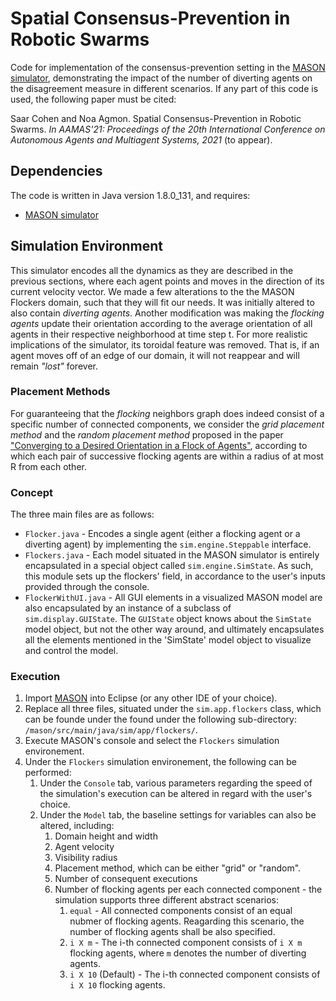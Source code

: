 # Spatial Consensus-Prevention in Robotic Swarms
Code for implementation of the consensus-prevention setting in the <a href="https://cs.gmu.edu/~eclab/projects/mason/">MASON simulator</a>, demonstrating the impact of the number of diverting agents on the disagreement measure in different scenarios. If any part of this code is used, the following paper must be cited: 

Saar Cohen and Noa Agmon. Spatial Consensus-Prevention in Robotic Swarms. <em>In AAMAS'21: Proceedings of the 20th International Conference on Autonomous Agents and Multiagent Systems, 2021</em> (to appear).

## Dependencies
The code is written in Java version 1.8.0_131, and requires:
- [MASON simulator](https://cs.gmu.edu/~eclab/projects/mason/)

## Simulation Environment
This simulator encodes all the dynamics as they are described in the previous sections, where each agent points and moves in the direction of its current velocity vector. We made a few alterations to the the MASON Flockers domain, such that they will fit our needs. It was initially altered to also contain <em>diverting agents</em>. Another modification was making the <em>flocking agents</em> update their orientation according to the average orientation of all agents in their respective neighborhood at time step t. For more realistic implications of the simulator, its toroidal feature was removed. That is, if an agent moves off of an edge of our domain, it will not reappear and will remain <em>"lost"</em> forever.

### Placement Methods
For guaranteeing that the <em>flocking</em> neighbors graph does indeed consist of a specific number of connected components, we consider the <em>grid placement method</em> and the <em>random placement method</em> proposed in the paper ["Converging to a Desired Orientation in a Flock of Agents"](https://arxiv.org/abs/2010.04686), according to which each pair of successive flocking agents are within a radius of at most R from each other.

### Concept
The three main files are as follows:
- <code>Flocker.java</code> - Encodes a single agent (either a flocking agent or a diverting agent) by implementing the `sim.engine.Steppable` interface.
- <code>Flockers.java</code> - Each model situated in the MASON simulator is entirely encapsulated in a special object called `sim.engine.SimState`. As such, this module sets up the flockers' field, in accordance to the user's inputs provided through the console.
- <code>FlockerWithUI.java</code> - All GUI elements in a visualized MASON model are also encapsulated by an instance of a subclass of `sim.display.GUIState`. The `GUIState` object knows about the `SimState` model object, but not the other way around, and ultimately encapsulates all the elements mentioned in the 'SimState' model object to visualize and control the model.

### Execution
1. Import [MASON](https://cs.gmu.edu/~eclab/projects/mason/) into Eclipse (or any other IDE of your choice).
2. Replace all three files, situated under the `sim.app.flockers` class, which can be founde under the found under the following sub-directory: `/mason/src/main/java/sim/app/flockers/`.
3. Execute MASON's console and select the `Flockers` simulation environement.
4. Under the `Flockers` simulation environement, the following can be performed:
	1. Under the `Console` tab, various parameters regarding the speed of the simulation's execution can be altered in regard with the user's choice.
	2. Under the `Model` tab, the baseline settings for variables can also be altered, including:
		1. Domain height and width
		2. Agent velocity
		3. Visibility radius
		4. Placement method, which can be either "grid" or "random".
		5. Number of consequent executions
		6. Number of flocking agents per each connected component - the simulation supports three different abstract scenarios:
			1. `equal` - All connected components consist of an equal nubmer of flocking agents. Reagarding this scenario, the number of flocking agents shall be also specified.
			2. `i X m` - The i-th connected component consists of `i X m` flocking agents, where `m` denotes the number of diverting agents.
			3. `i X 10` (Default) - The i-th connected component consists of `i X 10` flocking agents.
